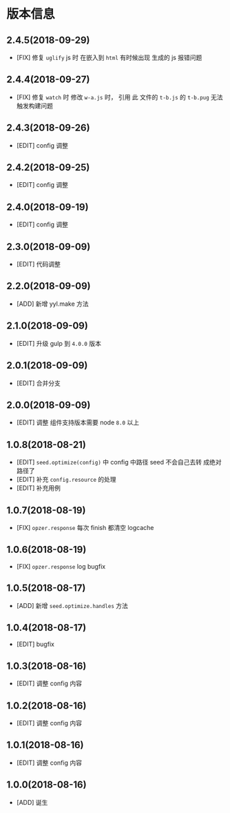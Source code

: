 # 版本信息
## 2.4.5(2018-09-29)
* [FIX] 修复 `uglify` js 时 在嵌入到 `html` 有时候出现 生成的 js 报错问题

## 2.4.4(2018-09-27)
* [FIX] 修复 `watch` 时 修改 `w-a.js` 时， 引用 此 文件的 `t-b.js` 的 `t-b.pug` 无法触发构建问题

## 2.4.3(2018-09-26)
* [EDIT] config 调整

## 2.4.2(2018-09-25)
* [EDIT] config 调整

## 2.4.0(2018-09-19)
* [EDIT] config 调整

## 2.3.0(2018-09-09)
* [EDIT] 代码调整

## 2.2.0(2018-09-09)
* [ADD] 新增 yyl.make 方法

## 2.1.0(2018-09-09)
* [EDIT] 升级 gulp  到 `4.0.0` 版本

## 2.0.1(2018-09-09)
* [EDIT] 合并分支

## 2.0.0(2018-09-09)
* [EDIT] 调整 组件支持版本需要 node `8.0` 以上

## 1.0.8(2018-08-21)
* [EDIT] `seed.optimize(config)` 中 config 中路径 seed 不会自己去转 成绝对路径了
* [EDIT] 补充 `config.resource` 的处理
* [EDIT] 补充用例


## 1.0.7(2018-08-19)
* [FIX] `opzer.response` 每次 finish 都清空 logcache

## 1.0.6(2018-08-19)
* [FIX] `opzer.response` log bugfix

## 1.0.5(2018-08-17)
* [ADD] 新增 `seed.optimize.handles` 方法
## 1.0.4(2018-08-17)
* [EDIT] bugfix

## 1.0.3(2018-08-16)
* [EDIT] 调整 config 内容

## 1.0.2(2018-08-16)
* [EDIT] 调整 config 内容

## 1.0.1(2018-08-16)
* [EDIT] 调整 config 内容

## 1.0.0(2018-08-16)
* [ADD] 诞生
